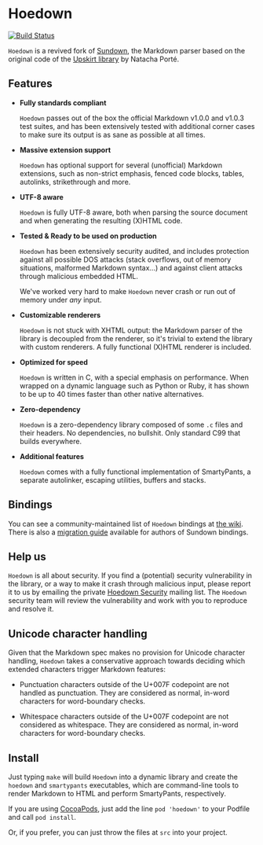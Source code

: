 Hoedown
=======

[![Build Status](https://travis-ci.org/hoedown/hoedown.png?branch=master)](https://travis-ci.org/hoedown/hoedown)

`Hoedown` is a revived fork of [Sundown](https://github.com/vmg/sundown),
the Markdown parser based on the original code of the
[Upskirt library](http://fossil.instinctive.eu/libupskirt/index)
by Natacha Porté.

Features
--------

*	**Fully standards compliant**

	`Hoedown` passes out of the box the official Markdown v1.0.0 and v1.0.3
	test suites, and has been extensively tested with additional corner cases
	to make sure its output is as sane as possible at all times.

*	**Massive extension support**

	`Hoedown` has optional support for several (unofficial) Markdown extensions,
	such as non-strict emphasis, fenced code blocks, tables, autolinks,
	strikethrough and more.

*	**UTF-8 aware**

	`Hoedown` is fully UTF-8 aware, both when parsing the source document and when
	generating the resulting (X)HTML code.

*	**Tested & Ready to be used on production**

	`Hoedown` has been extensively security audited, and includes protection against
	all possible DOS attacks (stack overflows, out of memory situations, malformed
	Markdown syntax...) and against client attacks through malicious embedded HTML.

	We've worked very hard to make `Hoedown` never crash or run out of memory
	under *any* input.

*	**Customizable renderers**

	`Hoedown` is not stuck with XHTML output: the Markdown parser of the library
	is decoupled from the renderer, so it's trivial to extend the library with
	custom renderers. A fully functional (X)HTML renderer is included.

*	**Optimized for speed**

	`Hoedown` is written in C, with a special emphasis on performance. When wrapped
	on a dynamic language such as Python or Ruby, it has shown to be up to 40
	times faster than other native alternatives.

*	**Zero-dependency**

	`Hoedown` is a zero-dependency library composed of some `.c` files and their
	headers. No dependencies, no bullshit. Only standard C99 that builds everywhere.

*	**Additional features**

	`Hoedown` comes with a fully functional implementation of SmartyPants,
	a separate autolinker, escaping utilities, buffers and stacks.

Bindings
--------

You can see a community-maintained list of `Hoedown` bindings at
[the wiki](https://github.com/hoedown/hoedown/wiki/Bindings). There is also a
[migration guide](https://github.com/hoedown/hoedown/wiki/Migration-Guide)
available for authors of Sundown bindings.

Help us
-------

`Hoedown` is all about security. If you find a (potential) security vulnerability in the
library, or a way to make it crash through malicious input, please report it to us by
emailing the private [Hoedown Security](mailto:hoedown-security@googlegroups.com)
mailing list. The `Hoedown` security team will review the vulnerability and work with you
to reproduce and resolve it.

Unicode character handling
--------------------------

Given that the Markdown spec makes no provision for Unicode character handling, `Hoedown`
takes a conservative approach towards deciding which extended characters trigger Markdown
features:

*	Punctuation characters outside of the U+007F codepoint are not handled as punctuation.
	They are considered as normal, in-word characters for word-boundary checks.

*	Whitespace characters outside of the U+007F codepoint are not considered as
	whitespace. They are considered as normal, in-word characters for word-boundary checks.

Install
-------

Just typing `make` will build `Hoedown` into a dynamic library and create the `hoedown`
and `smartypants` executables, which are command-line tools to render Markdown to HTML
and perform SmartyPants, respectively.

If you are using [CocoaPods](http://cocoapods.org), just add the line `pod 'hoedown'` to your Podfile and call `pod install`.

Or, if you prefer, you can just throw the files at `src` into your project.
